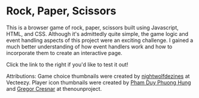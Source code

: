 # Rock, Paper, Scissors
This is a browser game of rock, paper, scissors built using Javascript, HTML, and CSS. Although it's admittedly quite simple, the game logic and event handling aspects of this project were an exciting challenge. I gained a much better understanding of how event handlers work and how to incorporate them to create an interactive page.

Click the link to the right if you'd like to test it out!


Attributions:
Game choice thumbnails were created by <a href="https://www.vecteezy.com/members/nightwolfdezines" target="_blank">nightwolfdezines</a> at Vecteezy.
Player icon thumbnails were created by <a href="https://thenounproject.com/duyhung7689/" target="_blank">Pham Duy Phuong Hung</a> and <a href="https://thenounproject.com/grega.cresnar/" target="_blank">Gregor Cresnar</a> at thenounproject.